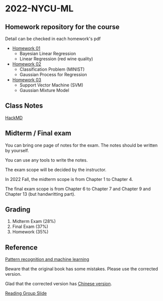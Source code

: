 # 2022-NYCU-ML

## Homework repository for the course

Detail can be checked in each homework's pdf

* [Homework 01](./hw1_311511052/ML2022_HW1.pdf)
    * Bayesian Linear Regression
    * Linear Regression (red wine quality)
* [Homework 02](./hw2_311511052/ML2022_HW2_v2.pdf)
    * Classification Problem (MINIST)
    * Gaussian Process for Regression
* [Homework 03](./hw3_311511052/ML2022_HW3.pdf)
    * Support Vector Machine (SVM)
    * Gaussian Mixture Model

## Class Notes

[HackMD](https://hackmd.io/MbIYTs-uRfGpiGpXAjvqhQ)

## Midterm / Final exam

You can bring one page of notes for the exam. The notes should be written by yourself. 

You can use any tools to write the notes.

The exam scope will be decided by the instructor.

In 2022 Fall, the midterm scope is from Chapter 1 to Chapter 4.

The final exam scope is from Chapter 6 to Chapter 7 and Chapter 9 and Chapter 13 (but handwritting part).

## Grading

1. Midterm Exam (28%)
2. Final Exam (37%)
3. Homework (35%)

## Reference

[Pattern recognition and machine learning](https://www.microsoft.com/en-us/research/uploads/prod/2006/01/Bishop-Pattern-Recognition-and-Machine-Learning-2006.pdf)

Beware that the original book has some mistakes. Please use the corrected version.

Glad that the corrected version has [Chinese version](https://github.com/wwkenwong/book/blob/master/PRML%E4%B8%AD%E6%96%87%E7%89%88_%E6%A8%A1%E5%BC%8F%E8%AF%86%E5%88%AB%E4%B8%8E%E6%9C%BA%E5%99%A8%E5%AD%A6%E4%B9%A0.pdf).

[Reading Group Slide](https://lear.inrialpes.fr/~jegou/bishopreadinggroup/)